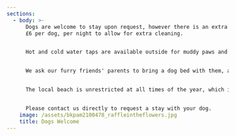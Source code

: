 ```yaml
---
sections:
  - body: >-
      Dogs are welcome to stay upon request, however there is an extra charge of
      £6 per dog, per night to allow for extra cleaning.


      Hot and cold water taps are available outside for muddy paws and we have a list of local dog friendly places to eat in the rooms. 


      We ask our furry friends' parents to bring a dog bed with them, as we don't allow dogs on the furniture. 


      The local beach is unrestricted at all times of the year, which is perfect for a trip to the sea for a doggy paddle!


      Please contact us directly to request a stay with your dog.
    image: /assets/bkpam2100478_raffleintheflowers.jpg
    title: Dogs Welcome
---
```


